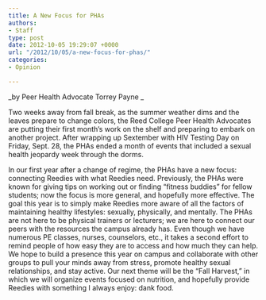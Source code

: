 ```yaml
---
title: A New Focus for PHAs
authors:
- Staff
type: post
date: 2012-10-05 19:29:07 +0000
url: "/2012/10/05/a-new-focus-for-phas/"
categories:
- Opinion

---
```

_by Peer Health Advocate Torrey Payne _

Two weeks away from fall break, as the summer weather dims and the leaves prepare to change colors, the Reed College Peer Health Advocates are putting their first month’s work on the shelf and preparing to embark on another project. After wrapping up Sextember with HIV Testing Day on Friday, Sept. 28, the PHAs ended a month of events that included a sexual health jeopardy week through the dorms.

In our first year after a change of regime, the PHAs have a new focus: connecting Reedies with what Reedies need. Previously, the PHAs were known for giving tips on working out or finding “fitness buddies” for fellow students; now the focus is more general, and hopefully more effective. The goal this year is to simply make Reedies more aware of all the factors of maintaining healthy lifestyles: sexually, physically, and mentally. The PHAs are not here to be physical trainers or lecturers; we are here to connect our peers with the resources the campus already has. Even though we have numerous PE classes, nurses, counselors, etc., it takes a second effort to remind people of how easy they are to access and how much they can help. We hope to build a presence this year on campus and collaborate with other groups to pull your minds away from stress, promote healthy sexual relationships, and stay active. Our next theme will be the “Fall Harvest,” in which we will organize events focused on nutrition, and hopefully provide Reedies with something I always enjoy: dank food.
